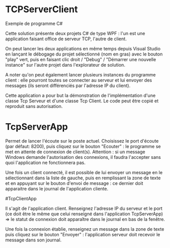 # TCPServerClient
 Exemple de programme C#


Cette solution présente deux projets C# de type WPF : l'un est une application faisant office de serveur TCP, l'autre de client.

On peut lancer les deux applications en même temps depuis Visual Studio en lançant le débogage du projet sélectionné (nom en gras) avec le bouton "play" vert, puis en faisant clic droit / "Debug" / "Démarrer une nouvelle instance" sur l'autre projet dans l'explorateur de solution.

A noter qu'on peut également lancer plusieurs instances du programme client : elle pourront toutes se connecter au serveur et lui envoyer des messages (ils seront différenciés par l'adresse IP du client).

Cette application a pour but la démonstration de l'implémentation d'une classe Tcp Serveur et d'une classe Tcp Client. Le code peut être copié et reproduit sans autorisation.


# TcpServerApp

Permet de lancer l'écoute sur le poste actuel. Choisissez le port d'écoute (par défaut: 8200), puis cliquez sur le bouton "Ecouter" : le programme se met en attente de connexion de client(s). Attention : si un message Windows demande l'autorisation des connexions, il faudra l'accepter sans quoi l'application ne fonctionnera pas.

Une fois un client connecté, il est possible de lui envoyer un message en le sélectionnant dans la liste de gauche, puis en remplissant la zone de texte et en appuyant sur le bouton d'envoi de message : ce dernier doit apparaitre dans le journal de l'application cliente.


#TcpClientApp

Il s'agit de l'application client. Renseignez l'adresse IP du serveur et le port (ce doit être le même que celui renseigné dans l'application TcpServerApp) => le statut de connexion doit apparaître dans le journal en bas de la fenêtre.

Une fois la connexion établie, renseignez un message dans la zone de texte puis cliquez sur le bouton "Envoyer" : l'application serveur doit recevoir le message dans son journal.

